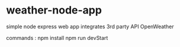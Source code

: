 # weather-node-app
simple node express web app integrates 3rd party API OpenWeather

commands :
  npm install
  npm run devStart
